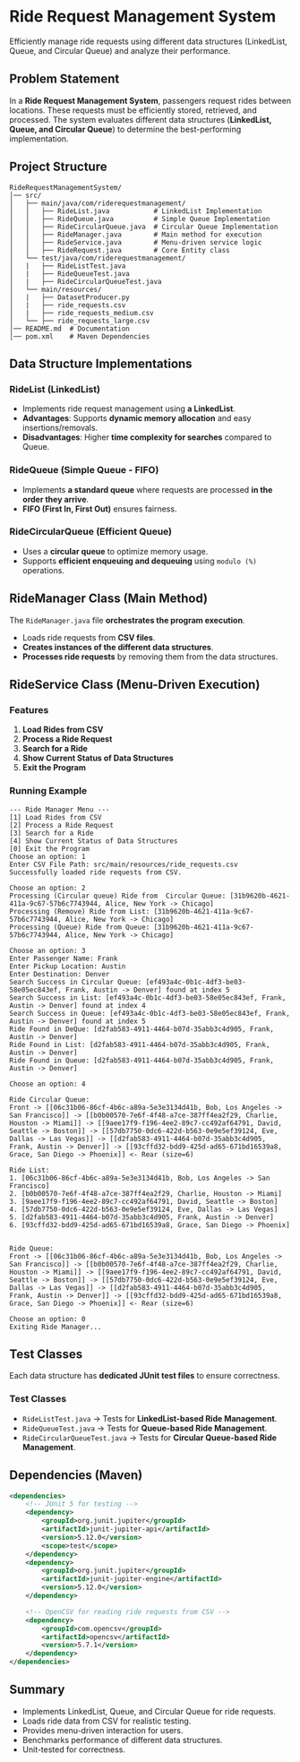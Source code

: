 # Ride Request Management System

Efficiently manage ride requests using different data structures (LinkedList, Queue, and Circular Queue) and analyze their performance.

## Problem Statement

In a **Ride Request Management System**, passengers request rides between locations. These requests must be efficiently stored, retrieved, and processed. The system evaluates different data structures (**LinkedList, Queue, and Circular Queue**) to determine the best-performing implementation.

## Project Structure

```
RideRequestManagementSystem/
│── src/
│   ├── main/java/com/riderequestmanagement/
│   │   ├── RideList.java           # LinkedList Implementation
│   │   ├── RideQueue.java          # Simple Queue Implementation
│   │   ├── RideCircularQueue.java  # Circular Queue Implementation
│   │   ├── RideManager.java        # Main method for execution
│   │   ├── RideService.java        # Menu-driven service logic
│   │   ├── RideRequest.java        # Core Entity class 
│   └── test/java/com/riderequestmanagement/
│   |   ├── RideListTest.java
│   |   ├── RideQueueTest.java
│   |   ├── RideCircularQueueTest.java
│   └── main/resources/
│   |   ├── DatasetProducer.py
│   |   ├── ride_requests.csv
│   |   ├── ride_requests_medium.csv
│   └── ├── ride_requests_large.csv
│── README.md  # Documentation
│── pom.xml    # Maven Dependencies
```

## Data Structure Implementations

### RideList (LinkedList)
- Implements ride request management using **a LinkedList**.
- **Advantages**: Supports **dynamic memory allocation** and easy insertions/removals.
- **Disadvantages**: Higher **time complexity for searches** compared to Queue.

### RideQueue (Simple Queue - FIFO)
- Implements **a standard queue** where requests are processed **in the order they arrive**.
- **FIFO (First In, First Out)** ensures fairness.

### RideCircularQueue (Efficient Queue)
- Uses a **circular queue** to optimize memory usage.
- Supports **efficient enqueuing and dequeuing** using `modulo (%)` operations.

## RideManager Class (Main Method)

The `RideManager.java` file **orchestrates the program execution**.
- Loads ride requests from **CSV files**.
- **Creates instances of the different data structures**.
- **Processes ride requests** by removing them from the data structures.

## RideService Class (Menu-Driven Execution)

### Features

1. **Load Rides from CSV**  
2. **Process a Ride Request**  
3. **Search for a Ride**  
4. **Show Current Status of Data Structures**  
0. **Exit the Program**  

### Running Example
```
--- Ride Manager Menu ---
[1] Load Rides from CSV
[2] Process a Ride Request
[3] Search for a Ride
[4] Show Current Status of Data Structures
[0] Exit the Program
Choose an option: 1
Enter CSV File Path: src/main/resources/ride_requests.csv
Successfully loaded ride requests from CSV.

Choose an option: 2
Processing (Circular queue) Ride from  Circular Queue: [31b9620b-4621-411a-9c67-57b6c7743944, Alice, New York -> Chicago]
Processing (Remove) Ride from List: [31b9620b-4621-411a-9c67-57b6c7743944, Alice, New York -> Chicago]
Processing (Queue) Ride from Queue: [31b9620b-4621-411a-9c67-57b6c7743944, Alice, New York -> Chicago]

Choose an option: 3
Enter Passenger Name: Frank
Enter Pickup Location: Austin
Enter Destination: Denver
Search Success in Circular Queue: [ef493a4c-0b1c-4df3-be03-58e05ec843ef, Frank, Austin -> Denver] found at index 5
Search Success in List: [ef493a4c-0b1c-4df3-be03-58e05ec843ef, Frank, Austin -> Denver] found at index 4
Search Success in Queue: [ef493a4c-0b1c-4df3-be03-58e05ec843ef, Frank, Austin -> Denver] found at index 5
Ride Found in DeQue: [d2fab583-4911-4464-b07d-35abb3c4d905, Frank, Austin -> Denver]
Ride Found in List: [d2fab583-4911-4464-b07d-35abb3c4d905, Frank, Austin -> Denver]
Ride Found in Queue: [d2fab583-4911-4464-b07d-35abb3c4d905, Frank, Austin -> Denver]

Choose an option: 4

Ride Circular Queue:
Front -> [[06c31b06-86cf-4b6c-a89a-5e3e3134d41b, Bob, Los Angeles -> San Francisco]] -> [[b0b00570-7e6f-4f48-a7ce-387ff4ea2f29, Charlie, Houston -> Miami]] -> [[9aee17f9-f196-4ee2-89c7-cc492af64791, David, Seattle -> Boston]] -> [[57db7750-0dc6-422d-b563-0e9e5ef39124, Eve, Dallas -> Las Vegas]] -> [[d2fab583-4911-4464-b07d-35abb3c4d905, Frank, Austin -> Denver]] -> [[93cffd32-bdd9-425d-ad65-671bd16539a8, Grace, San Diego -> Phoenix]] <- Rear (size=6)

Ride List:
1. [06c31b06-86cf-4b6c-a89a-5e3e3134d41b, Bob, Los Angeles -> San Francisco]
2. [b0b00570-7e6f-4f48-a7ce-387ff4ea2f29, Charlie, Houston -> Miami]
3. [9aee17f9-f196-4ee2-89c7-cc492af64791, David, Seattle -> Boston]
4. [57db7750-0dc6-422d-b563-0e9e5ef39124, Eve, Dallas -> Las Vegas]
5. [d2fab583-4911-4464-b07d-35abb3c4d905, Frank, Austin -> Denver]
6. [93cffd32-bdd9-425d-ad65-671bd16539a8, Grace, San Diego -> Phoenix]


Ride Queue:
Front -> [[06c31b06-86cf-4b6c-a89a-5e3e3134d41b, Bob, Los Angeles -> San Francisco]] -> [[b0b00570-7e6f-4f48-a7ce-387ff4ea2f29, Charlie, Houston -> Miami]] -> [[9aee17f9-f196-4ee2-89c7-cc492af64791, David, Seattle -> Boston]] -> [[57db7750-0dc6-422d-b563-0e9e5ef39124, Eve, Dallas -> Las Vegas]] -> [[d2fab583-4911-4464-b07d-35abb3c4d905, Frank, Austin -> Denver]] -> [[93cffd32-bdd9-425d-ad65-671bd16539a8, Grace, San Diego -> Phoenix]] <- Rear (size=6)

Choose an option: 0
Exiting Ride Manager...
```

## Test Classes

Each data structure has **dedicated JUnit test files** to ensure correctness.

### Test Classes

- `RideListTest.java` → Tests for **LinkedList-based Ride Management**.
- `RideQueueTest.java` → Tests for **Queue-based Ride Management**.
- `RideCircularQueueTest.java` → Tests for **Circular Queue-based Ride Management**.

## Dependencies (Maven)

```xml
<dependencies>
    <!-- JUnit 5 for testing -->
    <dependency>
        <groupId>org.junit.jupiter</groupId>
        <artifactId>junit-jupiter-api</artifactId>
        <version>5.12.0</version>
        <scope>test</scope>
    </dependency>
    <dependency>
        <groupId>org.junit.jupiter</groupId>
        <artifactId>junit-jupiter-engine</artifactId>
        <version>5.12.0</version>
    </dependency>

    <!-- OpenCSV for reading ride requests from CSV -->
    <dependency>
        <groupId>com.opencsv</groupId>
        <artifactId>opencsv</artifactId>
        <version>5.7.1</version>
    </dependency>
</dependencies>
```

## Summary

- Implements LinkedList, Queue, and Circular Queue for ride requests.  
- Loads ride data from CSV for realistic testing.  
- Provides menu-driven interaction for users.  
- Benchmarks performance of different data structures.  
- Unit-tested for correctness.
